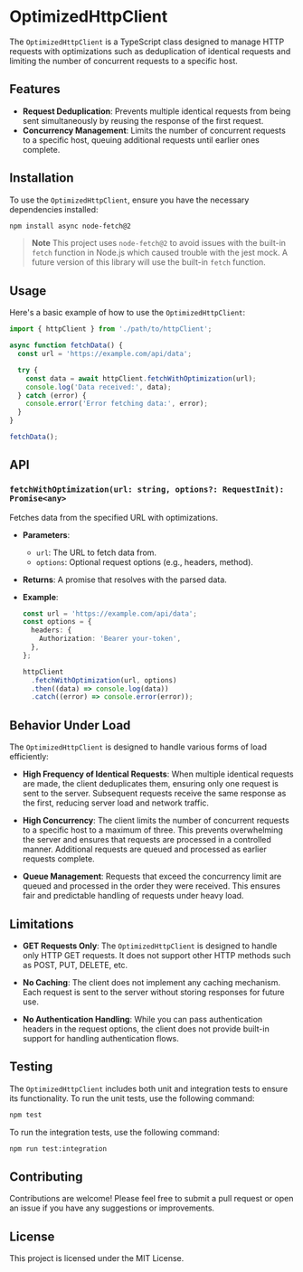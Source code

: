 # OptimizedHttpClient

The `OptimizedHttpClient` is a TypeScript class designed to manage HTTP requests with optimizations such as deduplication of identical requests and limiting the number of concurrent requests to a specific host.

## Features

- **Request Deduplication**: Prevents multiple identical requests from being sent simultaneously by reusing the response of the first request.
- **Concurrency Management**: Limits the number of concurrent requests to a specific host, queuing additional requests until earlier ones complete.

## Installation

To use the `OptimizedHttpClient`, ensure you have the necessary dependencies installed:

```bash
npm install async node-fetch@2
```

> **Note**
> This project uses `node-fetch@2` to avoid issues with the built-in `fetch` function in Node.js which caused trouble with the jest mock. A future version of this library will use the built-in `fetch` function.

## Usage

Here's a basic example of how to use the `OptimizedHttpClient`:

```typescript
import { httpClient } from './path/to/httpClient';

async function fetchData() {
  const url = 'https://example.com/api/data';

  try {
    const data = await httpClient.fetchWithOptimization(url);
    console.log('Data received:', data);
  } catch (error) {
    console.error('Error fetching data:', error);
  }
}

fetchData();
```

## API

### `fetchWithOptimization(url: string, options?: RequestInit): Promise<any>`

Fetches data from the specified URL with optimizations.

- **Parameters**:

  - `url`: The URL to fetch data from.
  - `options`: Optional request options (e.g., headers, method).

- **Returns**: A promise that resolves with the parsed data.

- **Example**:

  ```typescript
  const url = 'https://example.com/api/data';
  const options = {
    headers: {
      Authorization: 'Bearer your-token',
    },
  };

  httpClient
    .fetchWithOptimization(url, options)
    .then((data) => console.log(data))
    .catch((error) => console.error(error));
  ```

## Behavior Under Load

The `OptimizedHttpClient` is designed to handle various forms of load efficiently:

- **High Frequency of Identical Requests**: When multiple identical requests are made, the client deduplicates them, ensuring only one request is sent to the server. Subsequent requests receive the same response as the first, reducing server load and network traffic.

- **High Concurrency**: The client limits the number of concurrent requests to a specific host to a maximum of three. This prevents overwhelming the server and ensures that requests are processed in a controlled manner. Additional requests are queued and processed as earlier requests complete.

- **Queue Management**: Requests that exceed the concurrency limit are queued and processed in the order they were received. This ensures fair and predictable handling of requests under heavy load.

## Limitations

- **GET Requests Only**: The `OptimizedHttpClient` is designed to handle only HTTP GET requests. It does not support other HTTP methods such as POST, PUT, DELETE, etc.

- **No Caching**: The client does not implement any caching mechanism. Each request is sent to the server without storing responses for future use.

- **No Authentication Handling**: While you can pass authentication headers in the request options, the client does not provide built-in support for handling authentication flows.

## Testing

The `OptimizedHttpClient` includes both unit and integration tests to ensure its functionality. To run the unit tests, use the following command:

```bash
npm test
```

To run the integration tests, use the following command:

```bash
npm run test:integration
```

## Contributing

Contributions are welcome! Please feel free to submit a pull request or open an issue if you have any suggestions or improvements.

## License

This project is licensed under the MIT License.
